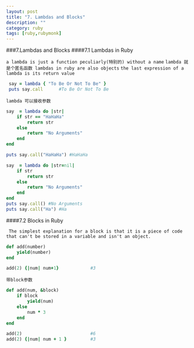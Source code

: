 ```yaml
---
layout: post
title: "7. Lambdas and Blocks"
description: ""
category: ruby
tags: [ruby,rubymonk]
---
```



###7.Lambdas and Blocks
####7.1 Lambdas in Ruby

`a lambda is just a function peculiarly(特别的) without a name`
`lambda 就是个匿名函数 lambdas in ruby are also objects`
`the last expression of a lambda is its return value`

```ruby
 say = lambda { "To Be Or Not To Be" }
 puts say.call      #To Be Or Not To Be
```

`lambda 可以接收参数`

```ruby
say  = lambda do |str|
    if str == "HaHaHa"
        return str
    else
        return "No Arguments"
    end
end

puts say.call("HaHaHa") #HaHaHa
```

```ruby
say  = lambda do |str=nil|
    if str
        return str
    else
        return "No Arguments"
    end
end
puts say.call() #No Arguments
puts say.call("Ha") #Ha
```

####7.2 Blocks in Ruby

` The simplest explanation for a block is that it is a piece of code that can't be stored in a variable and isn't an object.`

```ruby
def add(number)
    yield(number)
end

add(2) {|num| num+1}            #3
```

`带block参数`

```ruby
def add(num, &block)
    if block
        yield(num)
    else
        num * 3
    end
end

add(2)                          #6
add(2) {|num| num + 1 }         #3
```

